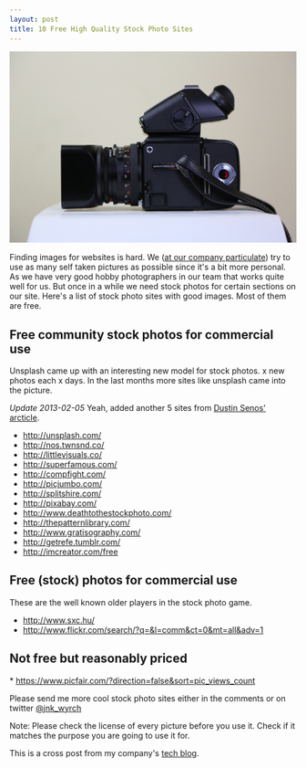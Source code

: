 ```yaml
---
layout: post
title: 10 Free High Quality Stock Photo Sites
---
```

<img src="/img/hasselblad-high-quality-stockphoto-sites-cover.jpg" alt="Hasselblad camera" class="img-responsive" /></a>

Finding images for websites is hard. We ([at our company particulate](http://www.particulate.me/)) try to use as many self taken pictures as possible since it's a bit more personal. As we have very good hobby photographers in our team that works quite well for us. But once in a while we need stock photos for certain sections on our site. Here's a list of stock photo sites with good images. Most of them are free.


<h2>Free community stock photos for commercial use</h2>
Unsplash came up with an interesting new model for stock photos. x new photos each x days. In the last months more sites like unsplash came into the picture.

_Update 2013-02-05_ Yeah, added another 5 sites from [Dustin Senos' arcticle](https://medium.com/design-ux/62ae4bcbe01b).


* http://unsplash.com/
* http://nos.twnsnd.co/
* http://littlevisuals.co/
* http://superfamous.com/
* http://compfight.com/
* http://picjumbo.com/
* http://splitshire.com/
* http://pixabay.com/
* http://www.deathtothestockphoto.com/
* http://thepatternlibrary.com/
* http://www.gratisography.com/
* http://getrefe.tumblr.com/
* http://imcreator.com/free


<h2>Free (stock) photos for commercial use</h2>
These are the well known older players in the stock photo game.

* <a href="http://www.sxc.hu/" target="_blank">http://www.sxc.hu/</a>
* <a href="http://www.flickr.com/search/?q=&l=comm&ct=0&mt=all&adv=1" target="_blank">http://www.flickr.com/search/?q=&l=comm&ct=0&mt=all&adv=1</a>


<h2>Not free but reasonably priced</h2>
* <a href="https://www.picfair.com/?direction=false&sort=pic_views_count" target="_blank">https://www.picfair.com/?direction=false&sort=pic_views_count</a>

Please send me more cool stock photo sites either in the comments or on twitter <a href="https://twitter.com/jnk_wyrch" target="_blank">@jnk_wyrch</a>

Note: Please check the license of every picture before you use it. Check if it matches the purpose you are going to use it for.

This is a cross post from my company's [tech blog](http://tech.particulate.me/design/2014/01/06/stock-image-sites/).